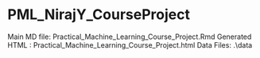 # PML_NirajY_CourseProject
Main MD file: Practical_Machine_Learning_Course_Project.Rmd
Generated HTML : Practical_Machine_Learning_Course_Project.html
Data Files: .\data